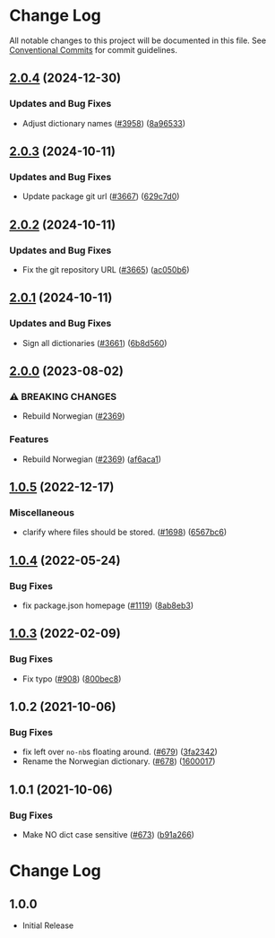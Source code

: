 # Change Log

All notable changes to this project will be documented in this file.
See [Conventional Commits](https://conventionalcommits.org) for commit guidelines.

## [2.0.4](https://github.com/khulnasofto-dicts/compare/@codetypo/dict-nb-no@2.0.3...@codetypo/dict-nb-no@2.0.4) (2024-12-30)


### Updates and Bug Fixes

* Adjust dictionary names ([#3958](https://github.com/khulnasofto-dicts/issues/3958)) ([8a96533](https://github.com/khulnasokhulnasoftcommit/8a96533bec21280103740868b81559437c413501))

## [2.0.3](https://github.com/khulnasofto-dicts/compare/@codetypo/dict-nb-no@2.0.2...@codetypo/dict-nb-no@2.0.3) (2024-10-11)


### Updates and Bug Fixes

* Update package git url ([#3667](https://github.com/khulnasofto-dicts/issues/3667)) ([629c7d0](https://github.com/khulnasokhulnasoftcommit/629c7d0a5e1bacad1d3874b1f8372edc3494ef97))

## [2.0.2](https://github.com/khulnasofto-dicts/compare/@codetypo/dict-nb-no@2.0.1...@codetypo/dict-nb-no@2.0.2) (2024-10-11)


### Updates and Bug Fixes

* Fix the git repository URL ([#3665](https://github.com/khulnasofto-dicts/issues/3665)) ([ac050b6](https://github.com/khulnasokhulnasoftcommit/ac050b697d57820109995e92fac5ccc32ced1723))

## [2.0.1](https://github.com/khulnasofto-dicts/compare/@codetypo/dict-nb-no@2.0.0...@codetypo/dict-nb-no@2.0.1) (2024-10-11)


### Updates and Bug Fixes

* Sign all dictionaries ([#3661](https://github.com/khulnasofto-dicts/issues/3661)) ([6b8d560](https://github.com/khulnasokhulnasoftcommit/6b8d560cf51a593458ce42bca415859f872cfc97))

## [2.0.0](https://github.com/khulnasofto-dicts/compare/@codetypo/dict-nb-no@1.0.5...@codetypo/dict-nb-no@2.0.0) (2023-08-02)


### ⚠ BREAKING CHANGES

* Rebuild Norwegian ([#2369](https://github.com/khulnasofto-dicts/issues/2369))

### Features

* Rebuild Norwegian ([#2369](https://github.com/khulnasofto-dicts/issues/2369)) ([af6aca1](https://github.com/khulnasokhulnasoftcommit/af6aca1a17341dd15b4a9e4a99801eeed14e89d6))

## [1.0.5](https://github.com/khulnasofto-dicts/compare/@codetypo/dict-nb-no@1.0.4...@codetypo/dict-nb-no@1.0.5) (2022-12-17)


### Miscellaneous

* clarify where files should be stored. ([#1698](https://github.com/khulnasofto-dicts/issues/1698)) ([6567bc6](https://github.com/khulnasokhulnasoftcommit/6567bc62130404cb32945bdcc3bf07316c839396))

## [1.0.4](https://github.com/khulnasofto-dicts/compare/@codetypo/dict-nb-no@1.0.3...@codetypo/dict-nb-no@1.0.4) (2022-05-24)


### Bug Fixes

* fix package.json homepage ([#1119](https://github.com/khulnasofto-dicts/issues/1119)) ([8ab8eb3](https://github.com/khulnasokhulnasoftcommit/8ab8eb3733b7b9c783b5d93fdeff4d4ca739e8f4))





## [1.0.3](https://github.com/khulnasofto-dicts/compare/@codetypo/dict-nb-no@1.0.2...@codetypo/dict-nb-no@1.0.3) (2022-02-09)


### Bug Fixes

* Fix typo ([#908](https://github.com/khulnasofto-dicts/issues/908)) ([800bec8](https://github.com/khulnasokhulnasoftcommit/800bec814558a84b3294d2fc2b37ec170686ac6a))





## 1.0.2 (2021-10-06)


### Bug Fixes

* fix left over `no-nb`s floating around. ([#679](https://github.com/khulnasofto-dicts/issues/679)) ([3fa2342](https://github.com/khulnasokhulnasoftcommit/3fa23422b42f2ae96b92357aef9364b37a9bd4e5))
* Rename the Norwegian dictionary. ([#678](https://github.com/khulnasofto-dicts/issues/678)) ([1600017](https://github.com/khulnasokhulnasoftcommit/1600017bc14fe74d30c4b8c60525f2700ba93057))





## 1.0.1 (2021-10-06)


### Bug Fixes

* Make NO dict case sensitive ([#673](https://github.com/khulnasofto-dicts/issues/673)) ([b91a266](https://github.com/khulnasokhulnasoftcommit/b91a266a7536e02389259cfb6febe87f760a20a8))





# Change Log

## 1.0.0

- Initial Release
